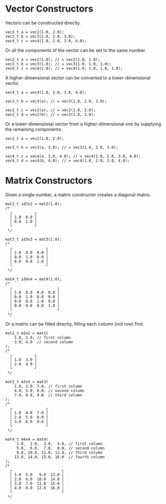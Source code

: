 # Vector Constructors

Vectors can be constructed directly.

```{.c}
vec2_t a = vec2(1.0, 2.0);
vec3_t b = vec3(1.0, 2.0, 3.0);
vec4_t c = vec4(1.0, 2.0, 3.0, 4.0);
```

Or all the components of the vector can be set to the same number.

```{.c}
vec2_t a = vec2(1.0); // = vec2(1.0, 1.0);
vec3_t b = vec3(1.0); // = vec3(1.0, 1.0, 1.0);
vec4_t c = vec4(1.0); // = vec4(1.0, 1.0, 1.0, 1.0);
```

A higher-dimensional vector can be converted to a lower-dimensional vector.


```{.c}
vec4_t a = vec4(1.0, 2.0, 3.0, 4.0);

vec3_t b = vec3(a); // = vec3(1.0, 2.0, 3.0);

vec2_t c = vec2(a); // = vec2(1.0, 2.0);
vec2_t d = vec2(b); // = vec2(1.0, 2.0);
```

Or a lower-dimensional vector from a higher-dimensional one by supplying the remaining components.

```{.c}
vec2_t a = vec2(1.0, 2.0);

vec3_t b = vec3(a, 3.0); // = vec3(1.0, 2.0, 3.0);

vec4_t c = vec4(a, 3.0, 4.0); // = vec4(1.0, 2.0, 3.0, 4.0);
vec4_t d = vec4(b, 4.0); // = vec4(1.0, 2.0, 3.0, 4.0);
```

# Matrix Constructors

Given a single number, a matrix constructor creates a diagonal matrix.

```{.c}
mat2_t id2x2 = mat2(1.0);
/*
  ┌          ┐
  │ 1.0  0.0 │
  │ 0.0  1.0 │
  └          ┘
 */

mat3_t id3x3 = mat3(1.0);
/*
  ┌               ┐
  │ 1.0  0.0  0.0 │
  │ 0.0  1.0  0.0 │
  │ 0.0  0.0  1.0 │
  └               ┘
 */

mat4_t id4x4 = mat4(1.0);
/*
  ┌                    ┐
  │ 1.0  0.0  0.0  0.0 │
  │ 0.0  1.0  0.0  0.0 │
  │ 0.0  0.0  1.0  0.0 │
  │ 0.0  0.0  0.0  1.0 │
  └                    ┘
 */
```

Or a matrix can be filled directly, filling each *column* (not row) first.

```{.c}
mat2_t m2x2 = mat2(
    1.0, 2.0, // first column
    3.0, 4.0  // second column
);
/*
  ┌          ┐
  │ 1.0  3.0 │
  │ 2.0  4.0 │
  └          ┘
 */

mat3_t m3x3 = mat3(
    1.0, 2.0, 3.0, // first column
    4.0, 5.0, 6.0, // second column
    7.0, 8.0, 9.0  // third column
);
/*
  ┌               ┐
  │ 1.0  4.0  7.0 │
  │ 2.0  5.0  8.0 │
  │ 3.0  6.0  9.0 │
  └               ┘
 */

mat4_t m4x4 = mat4(
     1.0,  2.0,  3.0,  4.0, // first column
     5.0,  6.0,  7.0,  8.0, // second column
     9.0, 10.0, 11.0, 12.0, // third column
    13.0, 14.0, 15.0, 16.0  // fourth column
);
/*
  ┌                      ┐
  │ 1.0  5.0   9.0  13.0 │
  │ 2.0  6.0  10.0  14.0 │
  │ 3.0  7.0  11.0  15.0 │
  │ 4.0  8.0  12.0  16.0 │
  └                      ┘
 */
```
